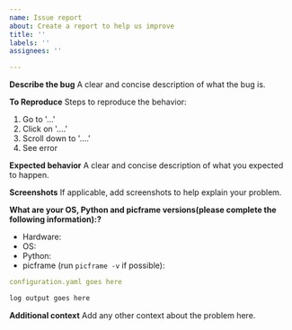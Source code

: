 ```yaml
---
name: Issue report
about: Create a report to help us improve
title: ''
labels: ''
assignees: ''

---
```


<!--
Thank you for reporting an issue.

Follow these guidelines to ensure your issue is handled properly.

If you have a ...

1.  General question: consider asking the question in the discussion section

    * https://github.com/helgeerbe/picframe/discussions

    Do not ask a question in both places.

    If you think you have found a bug or have an unexplained exception
    then file a bug report here.

2.  Bug report: Provide a clear and concise description of what the bug is.

3.  Feature request: do a quick search of existing issues
    to make sure this has not been asked before.

We know asking good questions takes effort, and we appreciate your time.
Thank you.
-->


**Describe the bug**
A clear and concise description of what the bug is.

**To Reproduce**
Steps to reproduce the behavior:
1. Go to '...'
2. Click on '....'
3. Scroll down to '....'
4. See error

**Expected behavior**
A clear and concise description of what you expected to happen.

**Screenshots**
If applicable, add screenshots to help explain your problem.

**What are your OS, Python and picframe versions(please complete the following information):?**

- Hardware:
- OS: 
- Python: 
- picframe (run `picframe -v` if possible): 

<!--
Please include **configuration.yaml** and **log infos** that reproduces the issue and whenever possible, an **image** that demonstrates the issue. Please upload images to GitHub, not to third-party file hosting sites. If necessary, add the image to a zip or tar archive.
-->

```yaml
configuration.yaml goes here
```

````txt
log output goes here
````

**Additional context**
Add any other context about the problem here.
